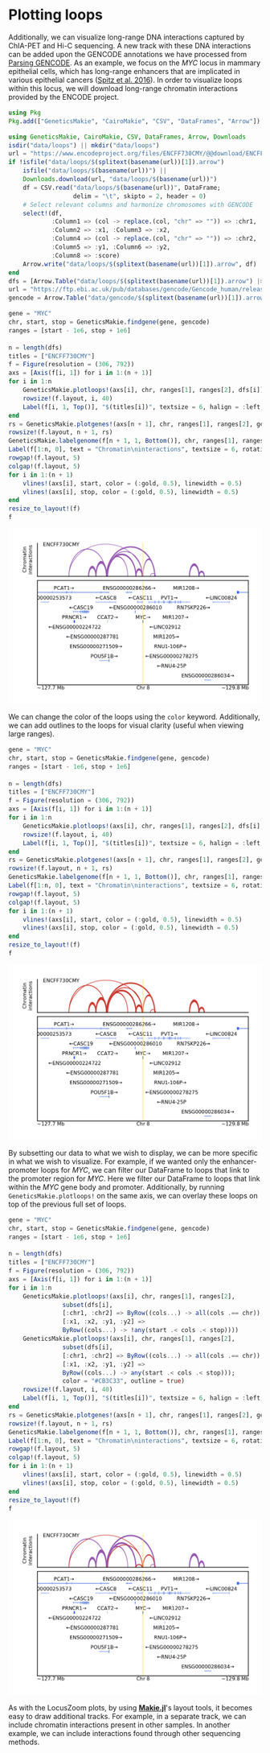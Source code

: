 # Plotting loops

Additionally, we can visualize long-range DNA interactions captured by ChIA-PET
and Hi-C sequencing. A new track with these DNA interactions can be added upon
the GENCODE annotations we have processed from [Parsing GENCODE](@ref).
As an example, we focus on the _MYC_ locus in mammary epithelial cells,
which has long-range enhancers that are implicated in various epithelial
cancers ([Spitz et al. 2016](https://doi.org/10.1016/j.semcdb.2016.06.017)).
In order to visualize loops within this locus, we will download long-range
chromatin interactions provided by the ENCODE project.

```julia
using Pkg
Pkg.add(["GeneticsMakie", "CairoMakie", "CSV", "DataFrames", "Arrow"])
```

```julia
using GeneticsMakie, CairoMakie, CSV, DataFrames, Arrow, Downloads
isdir("data/loops") || mkdir("data/loops")
url = "https://www.encodeproject.org/files/ENCFF730CMY/@@download/ENCFF730CMY.bedpe.gz"
if !isfile("data/loops/$(splitext(basename(url))[1]).arrow")
    isfile("data/loops/$(basename(url))") ||
    Downloads.download(url, "data/loops/$(basename(url))")
    df = CSV.read("data/loops/$(basename(url))", DataFrame;
                  delim = "\t", skipto = 2, header = 0)
    # Select relevant columns and harmonize chromosomes with GENCODE
    select!(df,
            :Column1 => (col -> replace.(col, "chr" => "")) => :chr1,
            :Column2 => :x1, :Column3 => :x2,
            :Column4 => (col -> replace.(col, "chr" => "")) => :chr2,
            :Column5 => :y1, :Column6 => :y2,
            :Column8 => :score)
    Arrow.write("data/loops/$(splitext(basename(url))[1]).arrow", df)
end
dfs = [Arrow.Table("data/loops/$(splitext(basename(url))[1]).arrow") |> DataFrame]
url = "https://ftp.ebi.ac.uk/pub/databases/gencode/Gencode_human/release_39/GRCh37_mapping/gencode.v39lift37.annotation.gtf.gz"
gencode = Arrow.Table("data/gencode/$(splitext(basename(url))[1]).arrow")|> DataFrame
```

```julia
gene = "MYC"
chr, start, stop = GeneticsMakie.findgene(gene, gencode)
ranges = [start - 1e6, stop + 1e6]

n = length(dfs)
titles = ["ENCFF730CMY"]
f = Figure(resolution = (306, 792))
axs = [Axis(f[i, 1]) for i in 1:(n + 1)]
for i in 1:n
    GeneticsMakie.plotloops!(axs[i], chr, ranges[1], ranges[2], dfs[i])
    rowsize!(f.layout, i, 40)
    Label(f[i, 1, Top()], "$(titles[i])", textsize = 6, halign = :left, padding = (7.5, 0, -5, 0))
end
rs = GeneticsMakie.plotgenes!(axs[n + 1], chr, ranges[1], ranges[2], gencode; height = 0.1)
rowsize!(f.layout, n + 1, rs)
GeneticsMakie.labelgenome(f[n + 1, 1, Bottom()], chr, ranges[1], ranges[2])
Label(f[1:n, 0], text = "Chromatin\ninteractions", textsize = 6, rotation = pi / 2)
rowgap!(f.layout, 5)
colgap!(f.layout, 5)
for i in 1:(n + 1)
    vlines!(axs[i], start, color = (:gold, 0.5), linewidth = 0.5)
    vlines!(axs[i], stop, color = (:gold, 0.5), linewidth = 0.5)
end
resize_to_layout!(f)
f
```
![](../figs/MYC-loops.png)

We can change the color of the loops using the `color` keyword. Additionally,
we can add outlines to the loops for visual clarity (useful when viewing large
ranges).

```julia
gene = "MYC"
chr, start, stop = GeneticsMakie.findgene(gene, gencode)
ranges = [start - 1e6, stop + 1e6]

n = length(dfs)
titles = ["ENCFF730CMY"]
f = Figure(resolution = (306, 792))
axs = [Axis(f[i, 1]) for i in 1:(n + 1)]
for i in 1:n
    GeneticsMakie.plotloops!(axs[i], chr, ranges[1], ranges[2], dfs[i]; color = "#CB3C33", outline = true)
    rowsize!(f.layout, i, 40)
    Label(f[i, 1, Top()], "$(titles[i])", textsize = 6, halign = :left, padding = (7.5, 0, -5, 0))
end
rs = GeneticsMakie.plotgenes!(axs[n + 1], chr, ranges[1], ranges[2], gencode; height = 0.1)
rowsize!(f.layout, n + 1, rs)
GeneticsMakie.labelgenome(f[n + 1, 1, Bottom()], chr, ranges[1], ranges[2])
Label(f[1:n, 0], text = "Chromatin\ninteractions", textsize = 6, rotation = pi / 2)
rowgap!(f.layout, 5)
colgap!(f.layout, 5)
for i in 1:(n + 1)
    vlines!(axs[i], start, color = (:gold, 0.5), linewidth = 0.5)
    vlines!(axs[i], stop, color = (:gold, 0.5), linewidth = 0.5)
end
resize_to_layout!(f)
f
```
![](../figs/MYC-loops-color.png)

By subsetting our data to what we wish to display, we can be more specific in
what we wish to visualize. For example, if we wanted only the enhancer-promoter
loops for _MYC_, we can filter our DataFrame to loops that link to the promoter
region for _MYC_. Here we filter our DataFrame to loops that link within the
_MYC_ gene body and promoter. Additionally, by running
`GeneticsMakie.plotloops!` on the same axis, we can overlay these loops on top
of the previous full set of loops.

```julia
gene = "MYC"
chr, start, stop = GeneticsMakie.findgene(gene, gencode)
ranges = [start - 1e6, stop + 1e6]

n = length(dfs)
titles = ["ENCFF730CMY"]
f = Figure(resolution = (306, 792))
axs = [Axis(f[i, 1]) for i in 1:(n + 1)]
for i in 1:n
    GeneticsMakie.plotloops!(axs[i], chr, ranges[1], ranges[2], 
               subset(dfs[i],
               [:chr1, :chr2] => ByRow((cols...) -> all(cols .== chr)),
               [:x1, :x2, :y1, :y2] =>
               ByRow((cols...) -> !any(start .< cols .< stop))))
    GeneticsMakie.plotloops!(axs[i], chr, ranges[1], ranges[2],
               subset(dfs[i],
               [:chr1, :chr2] => ByRow((cols...) -> all(cols .== chr)),
               [:x1, :x2, :y1, :y2] =>
               ByRow((cols...) -> any(start .< cols .< stop)));
               color = "#CB3C33", outline = true)
    rowsize!(f.layout, i, 40)
    Label(f[i, 1, Top()], "$(titles[i])", textsize = 6, halign = :left, padding = (7.5, 0, -5, 0))
end
rs = GeneticsMakie.plotgenes!(axs[n + 1], chr, ranges[1], ranges[2], gencode; height = 0.1)
rowsize!(f.layout, n + 1, rs)
GeneticsMakie.labelgenome(f[n + 1, 1, Bottom()], chr, ranges[1], ranges[2])
Label(f[1:n, 0], text = "Chromatin\ninteractions", textsize = 6, rotation = pi / 2)
rowgap!(f.layout, 5)
colgap!(f.layout, 5)
for i in 1:(n + 1)
    vlines!(axs[i], start, color = (:gold, 0.5), linewidth = 0.5)
    vlines!(axs[i], stop, color = (:gold, 0.5), linewidth = 0.5)
end
resize_to_layout!(f)
f
```
![](../figs/MYC-loops-overlay.png)

As with the LocusZoom plots, by using
[__Makie.jl__](https://makie.juliaplots.org/stable/)'s layout tools, it becomes
easy to draw additional tracks. For example, in a separate track, we can
include chromatin interactions present in other samples. In another example, we
can include interactions found through other sequencing methods.

